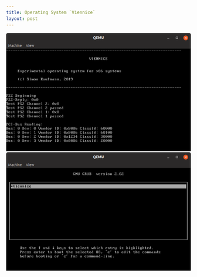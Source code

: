 ```yaml
---
title: Operating System `Viennice`
layout: post
---
```


<div class="w3-row-padding">
<div class="w3-half">
  <img src="/res/viennice/viennice.png" style="max-width: 100%;" onclick="onClick(this, '/res/viennice/viennice.png')"/>
  <img src="/res/viennice/grub.png" style="max-width: 100%;" onclick="onClick(this, '/res/viennice/grub.png')"/>
</div>
</div>
